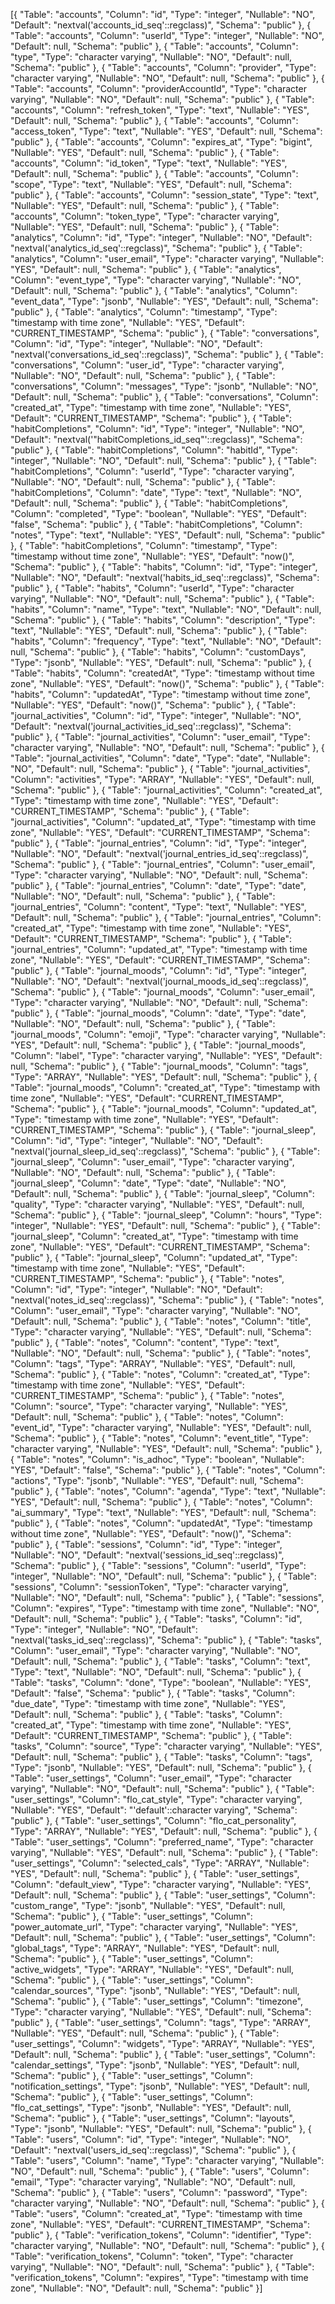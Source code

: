 [{
  "Table": "accounts",
  "Column": "id",
  "Type": "integer",
  "Nullable": "NO",
  "Default": "nextval('accounts_id_seq'::regclass)",
  "Schema": "public"
}, {
  "Table": "accounts",
  "Column": "userId",
  "Type": "integer",
  "Nullable": "NO",
  "Default": null,
  "Schema": "public"
}, {
  "Table": "accounts",
  "Column": "type",
  "Type": "character varying",
  "Nullable": "NO",
  "Default": null,
  "Schema": "public"
}, {
  "Table": "accounts",
  "Column": "provider",
  "Type": "character varying",
  "Nullable": "NO",
  "Default": null,
  "Schema": "public"
}, {
  "Table": "accounts",
  "Column": "providerAccountId",
  "Type": "character varying",
  "Nullable": "NO",
  "Default": null,
  "Schema": "public"
}, {
  "Table": "accounts",
  "Column": "refresh_token",
  "Type": "text",
  "Nullable": "YES",
  "Default": null,
  "Schema": "public"
}, {
  "Table": "accounts",
  "Column": "access_token",
  "Type": "text",
  "Nullable": "YES",
  "Default": null,
  "Schema": "public"
}, {
  "Table": "accounts",
  "Column": "expires_at",
  "Type": "bigint",
  "Nullable": "YES",
  "Default": null,
  "Schema": "public"
}, {
  "Table": "accounts",
  "Column": "id_token",
  "Type": "text",
  "Nullable": "YES",
  "Default": null,
  "Schema": "public"
}, {
  "Table": "accounts",
  "Column": "scope",
  "Type": "text",
  "Nullable": "YES",
  "Default": null,
  "Schema": "public"
}, {
  "Table": "accounts",
  "Column": "session_state",
  "Type": "text",
  "Nullable": "YES",
  "Default": null,
  "Schema": "public"
}, {
  "Table": "accounts",
  "Column": "token_type",
  "Type": "character varying",
  "Nullable": "YES",
  "Default": null,
  "Schema": "public"
}, {
  "Table": "analytics",
  "Column": "id",
  "Type": "integer",
  "Nullable": "NO",
  "Default": "nextval('analytics_id_seq'::regclass)",
  "Schema": "public"
}, {
  "Table": "analytics",
  "Column": "user_email",
  "Type": "character varying",
  "Nullable": "YES",
  "Default": null,
  "Schema": "public"
}, {
  "Table": "analytics",
  "Column": "event_type",
  "Type": "character varying",
  "Nullable": "NO",
  "Default": null,
  "Schema": "public"
}, {
  "Table": "analytics",
  "Column": "event_data",
  "Type": "jsonb",
  "Nullable": "YES",
  "Default": null,
  "Schema": "public"
}, {
  "Table": "analytics",
  "Column": "timestamp",
  "Type": "timestamp with time zone",
  "Nullable": "YES",
  "Default": "CURRENT_TIMESTAMP",
  "Schema": "public"
}, {
  "Table": "conversations",
  "Column": "id",
  "Type": "integer",
  "Nullable": "NO",
  "Default": "nextval('conversations_id_seq'::regclass)",
  "Schema": "public"
}, {
  "Table": "conversations",
  "Column": "user_id",
  "Type": "character varying",
  "Nullable": "NO",
  "Default": null,
  "Schema": "public"
}, {
  "Table": "conversations",
  "Column": "messages",
  "Type": "jsonb",
  "Nullable": "NO",
  "Default": null,
  "Schema": "public"
}, {
  "Table": "conversations",
  "Column": "created_at",
  "Type": "timestamp with time zone",
  "Nullable": "YES",
  "Default": "CURRENT_TIMESTAMP",
  "Schema": "public"
}, {
  "Table": "habitCompletions",
  "Column": "id",
  "Type": "integer",
  "Nullable": "NO",
  "Default": "nextval('\"habitCompletions_id_seq\"'::regclass)",
  "Schema": "public"
}, {
  "Table": "habitCompletions",
  "Column": "habitId",
  "Type": "integer",
  "Nullable": "NO",
  "Default": null,
  "Schema": "public"
}, {
  "Table": "habitCompletions",
  "Column": "userId",
  "Type": "character varying",
  "Nullable": "NO",
  "Default": null,
  "Schema": "public"
}, {
  "Table": "habitCompletions",
  "Column": "date",
  "Type": "text",
  "Nullable": "NO",
  "Default": null,
  "Schema": "public"
}, {
  "Table": "habitCompletions",
  "Column": "completed",
  "Type": "boolean",
  "Nullable": "YES",
  "Default": "false",
  "Schema": "public"
}, {
  "Table": "habitCompletions",
  "Column": "notes",
  "Type": "text",
  "Nullable": "YES",
  "Default": null,
  "Schema": "public"
}, {
  "Table": "habitCompletions",
  "Column": "timestamp",
  "Type": "timestamp without time zone",
  "Nullable": "YES",
  "Default": "now()",
  "Schema": "public"
}, {
  "Table": "habits",
  "Column": "id",
  "Type": "integer",
  "Nullable": "NO",
  "Default": "nextval('habits_id_seq'::regclass)",
  "Schema": "public"
}, {
  "Table": "habits",
  "Column": "userId",
  "Type": "character varying",
  "Nullable": "NO",
  "Default": null,
  "Schema": "public"
}, {
  "Table": "habits",
  "Column": "name",
  "Type": "text",
  "Nullable": "NO",
  "Default": null,
  "Schema": "public"
}, {
  "Table": "habits",
  "Column": "description",
  "Type": "text",
  "Nullable": "YES",
  "Default": null,
  "Schema": "public"
}, {
  "Table": "habits",
  "Column": "frequency",
  "Type": "text",
  "Nullable": "NO",
  "Default": null,
  "Schema": "public"
}, {
  "Table": "habits",
  "Column": "customDays",
  "Type": "jsonb",
  "Nullable": "YES",
  "Default": null,
  "Schema": "public"
}, {
  "Table": "habits",
  "Column": "createdAt",
  "Type": "timestamp without time zone",
  "Nullable": "YES",
  "Default": "now()",
  "Schema": "public"
}, {
  "Table": "habits",
  "Column": "updatedAt",
  "Type": "timestamp without time zone",
  "Nullable": "YES",
  "Default": "now()",
  "Schema": "public"
}, {
  "Table": "journal_activities",
  "Column": "id",
  "Type": "integer",
  "Nullable": "NO",
  "Default": "nextval('journal_activities_id_seq'::regclass)",
  "Schema": "public"
}, {
  "Table": "journal_activities",
  "Column": "user_email",
  "Type": "character varying",
  "Nullable": "NO",
  "Default": null,
  "Schema": "public"
}, {
  "Table": "journal_activities",
  "Column": "date",
  "Type": "date",
  "Nullable": "NO",
  "Default": null,
  "Schema": "public"
}, {
  "Table": "journal_activities",
  "Column": "activities",
  "Type": "ARRAY",
  "Nullable": "YES",
  "Default": null,
  "Schema": "public"
}, {
  "Table": "journal_activities",
  "Column": "created_at",
  "Type": "timestamp with time zone",
  "Nullable": "YES",
  "Default": "CURRENT_TIMESTAMP",
  "Schema": "public"
}, {
  "Table": "journal_activities",
  "Column": "updated_at",
  "Type": "timestamp with time zone",
  "Nullable": "YES",
  "Default": "CURRENT_TIMESTAMP",
  "Schema": "public"
}, {
  "Table": "journal_entries",
  "Column": "id",
  "Type": "integer",
  "Nullable": "NO",
  "Default": "nextval('journal_entries_id_seq'::regclass)",
  "Schema": "public"
}, {
  "Table": "journal_entries",
  "Column": "user_email",
  "Type": "character varying",
  "Nullable": "NO",
  "Default": null,
  "Schema": "public"
}, {
  "Table": "journal_entries",
  "Column": "date",
  "Type": "date",
  "Nullable": "NO",
  "Default": null,
  "Schema": "public"
}, {
  "Table": "journal_entries",
  "Column": "content",
  "Type": "text",
  "Nullable": "YES",
  "Default": null,
  "Schema": "public"
}, {
  "Table": "journal_entries",
  "Column": "created_at",
  "Type": "timestamp with time zone",
  "Nullable": "YES",
  "Default": "CURRENT_TIMESTAMP",
  "Schema": "public"
}, {
  "Table": "journal_entries",
  "Column": "updated_at",
  "Type": "timestamp with time zone",
  "Nullable": "YES",
  "Default": "CURRENT_TIMESTAMP",
  "Schema": "public"
}, {
  "Table": "journal_moods",
  "Column": "id",
  "Type": "integer",
  "Nullable": "NO",
  "Default": "nextval('journal_moods_id_seq'::regclass)",
  "Schema": "public"
}, {
  "Table": "journal_moods",
  "Column": "user_email",
  "Type": "character varying",
  "Nullable": "NO",
  "Default": null,
  "Schema": "public"
}, {
  "Table": "journal_moods",
  "Column": "date",
  "Type": "date",
  "Nullable": "NO",
  "Default": null,
  "Schema": "public"
}, {
  "Table": "journal_moods",
  "Column": "emoji",
  "Type": "character varying",
  "Nullable": "YES",
  "Default": null,
  "Schema": "public"
}, {
  "Table": "journal_moods",
  "Column": "label",
  "Type": "character varying",
  "Nullable": "YES",
  "Default": null,
  "Schema": "public"
}, {
  "Table": "journal_moods",
  "Column": "tags",
  "Type": "ARRAY",
  "Nullable": "YES",
  "Default": null,
  "Schema": "public"
}, {
  "Table": "journal_moods",
  "Column": "created_at",
  "Type": "timestamp with time zone",
  "Nullable": "YES",
  "Default": "CURRENT_TIMESTAMP",
  "Schema": "public"
}, {
  "Table": "journal_moods",
  "Column": "updated_at",
  "Type": "timestamp with time zone",
  "Nullable": "YES",
  "Default": "CURRENT_TIMESTAMP",
  "Schema": "public"
}, {
  "Table": "journal_sleep",
  "Column": "id",
  "Type": "integer",
  "Nullable": "NO",
  "Default": "nextval('journal_sleep_id_seq'::regclass)",
  "Schema": "public"
}, {
  "Table": "journal_sleep",
  "Column": "user_email",
  "Type": "character varying",
  "Nullable": "NO",
  "Default": null,
  "Schema": "public"
}, {
  "Table": "journal_sleep",
  "Column": "date",
  "Type": "date",
  "Nullable": "NO",
  "Default": null,
  "Schema": "public"
}, {
  "Table": "journal_sleep",
  "Column": "quality",
  "Type": "character varying",
  "Nullable": "YES",
  "Default": null,
  "Schema": "public"
}, {
  "Table": "journal_sleep",
  "Column": "hours",
  "Type": "integer",
  "Nullable": "YES",
  "Default": null,
  "Schema": "public"
}, {
  "Table": "journal_sleep",
  "Column": "created_at",
  "Type": "timestamp with time zone",
  "Nullable": "YES",
  "Default": "CURRENT_TIMESTAMP",
  "Schema": "public"
}, {
  "Table": "journal_sleep",
  "Column": "updated_at",
  "Type": "timestamp with time zone",
  "Nullable": "YES",
  "Default": "CURRENT_TIMESTAMP",
  "Schema": "public"
}, {
  "Table": "notes",
  "Column": "id",
  "Type": "integer",
  "Nullable": "NO",
  "Default": "nextval('notes_id_seq'::regclass)",
  "Schema": "public"
}, {
  "Table": "notes",
  "Column": "user_email",
  "Type": "character varying",
  "Nullable": "NO",
  "Default": null,
  "Schema": "public"
}, {
  "Table": "notes",
  "Column": "title",
  "Type": "character varying",
  "Nullable": "YES",
  "Default": null,
  "Schema": "public"
}, {
  "Table": "notes",
  "Column": "content",
  "Type": "text",
  "Nullable": "NO",
  "Default": null,
  "Schema": "public"
}, {
  "Table": "notes",
  "Column": "tags",
  "Type": "ARRAY",
  "Nullable": "YES",
  "Default": null,
  "Schema": "public"
}, {
  "Table": "notes",
  "Column": "created_at",
  "Type": "timestamp with time zone",
  "Nullable": "YES",
  "Default": "CURRENT_TIMESTAMP",
  "Schema": "public"
}, {
  "Table": "notes",
  "Column": "source",
  "Type": "character varying",
  "Nullable": "YES",
  "Default": null,
  "Schema": "public"
}, {
  "Table": "notes",
  "Column": "event_id",
  "Type": "character varying",
  "Nullable": "YES",
  "Default": null,
  "Schema": "public"
}, {
  "Table": "notes",
  "Column": "event_title",
  "Type": "character varying",
  "Nullable": "YES",
  "Default": null,
  "Schema": "public"
}, {
  "Table": "notes",
  "Column": "is_adhoc",
  "Type": "boolean",
  "Nullable": "YES",
  "Default": "false",
  "Schema": "public"
}, {
  "Table": "notes",
  "Column": "actions",
  "Type": "jsonb",
  "Nullable": "YES",
  "Default": null,
  "Schema": "public"
}, {
  "Table": "notes",
  "Column": "agenda",
  "Type": "text",
  "Nullable": "YES",
  "Default": null,
  "Schema": "public"
}, {
  "Table": "notes",
  "Column": "ai_summary",
  "Type": "text",
  "Nullable": "YES",
  "Default": null,
  "Schema": "public"
}, {
  "Table": "notes",
  "Column": "updatedAt",
  "Type": "timestamp without time zone",
  "Nullable": "YES",
  "Default": "now()",
  "Schema": "public"
}, {
  "Table": "sessions",
  "Column": "id",
  "Type": "integer",
  "Nullable": "NO",
  "Default": "nextval('sessions_id_seq'::regclass)",
  "Schema": "public"
}, {
  "Table": "sessions",
  "Column": "userId",
  "Type": "integer",
  "Nullable": "NO",
  "Default": null,
  "Schema": "public"
}, {
  "Table": "sessions",
  "Column": "sessionToken",
  "Type": "character varying",
  "Nullable": "NO",
  "Default": null,
  "Schema": "public"
}, {
  "Table": "sessions",
  "Column": "expires",
  "Type": "timestamp with time zone",
  "Nullable": "NO",
  "Default": null,
  "Schema": "public"
}, {
  "Table": "tasks",
  "Column": "id",
  "Type": "integer",
  "Nullable": "NO",
  "Default": "nextval('tasks_id_seq'::regclass)",
  "Schema": "public"
}, {
  "Table": "tasks",
  "Column": "user_email",
  "Type": "character varying",
  "Nullable": "NO",
  "Default": null,
  "Schema": "public"
}, {
  "Table": "tasks",
  "Column": "text",
  "Type": "text",
  "Nullable": "NO",
  "Default": null,
  "Schema": "public"
}, {
  "Table": "tasks",
  "Column": "done",
  "Type": "boolean",
  "Nullable": "YES",
  "Default": "false",
  "Schema": "public"
}, {
  "Table": "tasks",
  "Column": "due_date",
  "Type": "timestamp with time zone",
  "Nullable": "YES",
  "Default": null,
  "Schema": "public"
}, {
  "Table": "tasks",
  "Column": "created_at",
  "Type": "timestamp with time zone",
  "Nullable": "YES",
  "Default": "CURRENT_TIMESTAMP",
  "Schema": "public"
}, {
  "Table": "tasks",
  "Column": "source",
  "Type": "character varying",
  "Nullable": "YES",
  "Default": null,
  "Schema": "public"
}, {
  "Table": "tasks",
  "Column": "tags",
  "Type": "jsonb",
  "Nullable": "YES",
  "Default": null,
  "Schema": "public"
}, {
  "Table": "user_settings",
  "Column": "user_email",
  "Type": "character varying",
  "Nullable": "NO",
  "Default": null,
  "Schema": "public"
}, {
  "Table": "user_settings",
  "Column": "flo_cat_style",
  "Type": "character varying",
  "Nullable": "YES",
  "Default": "'default'::character varying",
  "Schema": "public"
}, {
  "Table": "user_settings",
  "Column": "flo_cat_personality",
  "Type": "ARRAY",
  "Nullable": "YES",
  "Default": null,
  "Schema": "public"
}, {
  "Table": "user_settings",
  "Column": "preferred_name",
  "Type": "character varying",
  "Nullable": "YES",
  "Default": null,
  "Schema": "public"
}, {
  "Table": "user_settings",
  "Column": "selected_cals",
  "Type": "ARRAY",
  "Nullable": "YES",
  "Default": null,
  "Schema": "public"
}, {
  "Table": "user_settings",
  "Column": "default_view",
  "Type": "character varying",
  "Nullable": "YES",
  "Default": null,
  "Schema": "public"
}, {
  "Table": "user_settings",
  "Column": "custom_range",
  "Type": "jsonb",
  "Nullable": "YES",
  "Default": null,
  "Schema": "public"
}, {
  "Table": "user_settings",
  "Column": "power_automate_url",
  "Type": "character varying",
  "Nullable": "YES",
  "Default": null,
  "Schema": "public"
}, {
  "Table": "user_settings",
  "Column": "global_tags",
  "Type": "ARRAY",
  "Nullable": "YES",
  "Default": null,
  "Schema": "public"
}, {
  "Table": "user_settings",
  "Column": "active_widgets",
  "Type": "ARRAY",
  "Nullable": "YES",
  "Default": null,
  "Schema": "public"
}, {
  "Table": "user_settings",
  "Column": "calendar_sources",
  "Type": "jsonb",
  "Nullable": "YES",
  "Default": null,
  "Schema": "public"
}, {
  "Table": "user_settings",
  "Column": "timezone",
  "Type": "character varying",
  "Nullable": "YES",
  "Default": null,
  "Schema": "public"
}, {
  "Table": "user_settings",
  "Column": "tags",
  "Type": "ARRAY",
  "Nullable": "YES",
  "Default": null,
  "Schema": "public"
}, {
  "Table": "user_settings",
  "Column": "widgets",
  "Type": "ARRAY",
  "Nullable": "YES",
  "Default": null,
  "Schema": "public"
}, {
  "Table": "user_settings",
  "Column": "calendar_settings",
  "Type": "jsonb",
  "Nullable": "YES",
  "Default": null,
  "Schema": "public"
}, {
  "Table": "user_settings",
  "Column": "notification_settings",
  "Type": "jsonb",
  "Nullable": "YES",
  "Default": null,
  "Schema": "public"
}, {
  "Table": "user_settings",
  "Column": "flo_cat_settings",
  "Type": "jsonb",
  "Nullable": "YES",
  "Default": null,
  "Schema": "public"
}, {
  "Table": "user_settings",
  "Column": "layouts",
  "Type": "jsonb",
  "Nullable": "YES",
  "Default": null,
  "Schema": "public"
}, {
  "Table": "users",
  "Column": "id",
  "Type": "integer",
  "Nullable": "NO",
  "Default": "nextval('users_id_seq'::regclass)",
  "Schema": "public"
}, {
  "Table": "users",
  "Column": "name",
  "Type": "character varying",
  "Nullable": "NO",
  "Default": null,
  "Schema": "public"
}, {
  "Table": "users",
  "Column": "email",
  "Type": "character varying",
  "Nullable": "NO",
  "Default": null,
  "Schema": "public"
}, {
  "Table": "users",
  "Column": "password",
  "Type": "character varying",
  "Nullable": "NO",
  "Default": null,
  "Schema": "public"
}, {
  "Table": "users",
  "Column": "created_at",
  "Type": "timestamp with time zone",
  "Nullable": "YES",
  "Default": "CURRENT_TIMESTAMP",
  "Schema": "public"
}, {
  "Table": "verification_tokens",
  "Column": "identifier",
  "Type": "character varying",
  "Nullable": "NO",
  "Default": null,
  "Schema": "public"
}, {
  "Table": "verification_tokens",
  "Column": "token",
  "Type": "character varying",
  "Nullable": "NO",
  "Default": null,
  "Schema": "public"
}, {
  "Table": "verification_tokens",
  "Column": "expires",
  "Type": "timestamp with time zone",
  "Nullable": "NO",
  "Default": null,
  "Schema": "public"
}]